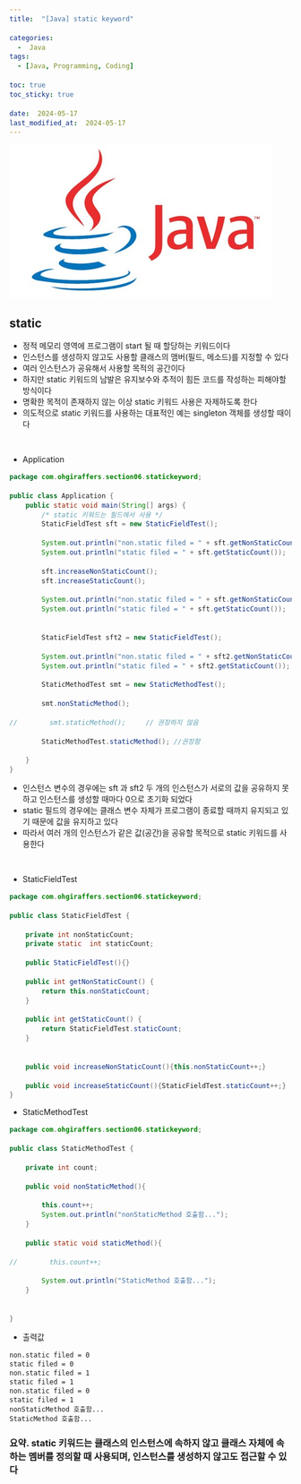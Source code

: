 ```yaml
---
title:  "[Java] static keyword" 

categories:
  -  Java
tags:
  - [Java, Programming, Coding]

toc: true
toc_sticky: true

date:  2024-05-17
last_modified_at:  2024-05-17
---
```


![java.png](/assets/images/java.png)

## static
- 정적 메모리 영역에 프로그램이 start 될 때 할당하는 키워드이다
- 인스턴스를 생성하지 않고도 사용할 클래스의 맴버(필드, 메소드)를 지정할 수 있다
- 여러 인스턴스가 공유해서 사용할 목적의 공간이다
- 하지만 static 키워드의 남발은 유지보수와 추적이 힘든 코드를 작성하는 피해야할 방식이다
- 명확한 목적이 존재하지 않는 이상 static 키워드 사용은 자제하도록 한다
- 의도적으로 static 키워드를 사용하는 대표적인 예는 singleton 객체를 생성할 때이다

<br>

- Application

```java
package com.ohgiraffers.section06.statickeyword;

public class Application {
    public static void main(String[] args) {
        /* static 키워드는 필드에서 사용 */
        StaticFieldTest sft = new StaticFieldTest();

        System.out.println("non.static filed = " + sft.getNonStaticCount());    //0
        System.out.println("static filed = " + sft.getStaticCount());    //0

        sft.increaseNonStaticCount();
        sft.increaseStaticCount();

        System.out.println("non.static filed = " + sft.getNonStaticCount());    //1
        System.out.println("static filed = " + sft.getStaticCount());    //1


        StaticFieldTest sft2 = new StaticFieldTest();

        System.out.println("non.static filed = " + sft2.getNonStaticCount());    //0
        System.out.println("static filed = " + sft2.getStaticCount());   //1
        
        StaticMethodTest smt = new StaticMethodTest();

        smt.nonStaticMethod();

//        smt.staticMethod();     // 권장하지 않음

        StaticMethodTest.staticMethod(); //권장함

    }
}
```
- 인스턴스 변수의 경우에는 sft 과 sft2 두 개의 인스턴스가 서로의 값을 공유하지 못하고 인스턴스를 생성할 때마다 0으로 초기화 되었다
- static 필드의 경우에는 클래스 변수 자체가 프로그램이 종료할 때까지 유지되고 있기 때문에 값을 유지하고 있다
- 따라서 여러 개의 인스턴스가 같은 값(공간)을 공유할 목적으로 static 키워드를 사용한다

<br>

- StaticFieldTest

```java
package com.ohgiraffers.section06.statickeyword;

public class StaticFieldTest {

    private int nonStaticCount;
    private static  int staticCount;

    public StaticFieldTest(){}

    public int getNonStaticCount() {
        return this.nonStaticCount;
    }

    public int getStaticCount() {
        return StaticFieldTest.staticCount;
    }


    public void increaseNonStaticCount(){this.nonStaticCount++;}

    public void increaseStaticCount(){StaticFieldTest.staticCount++;}
}
```

- StaticMethodTest

```java
package com.ohgiraffers.section06.statickeyword;

public class StaticMethodTest {

    private int count;

    public void nonStaticMethod(){

        this.count++;
        System.out.println("nonStaticMethod 호출함...");
    }

    public static void staticMethod(){

//        this.count++;

        System.out.println("StaticMethod 호출함...");
    }


}
```

- 출력값

```
non.static filed = 0
static filed = 0
non.static filed = 1
static filed = 1
non.static filed = 0
static filed = 1
nonStaticMethod 호출함...
StaticMethod 호출함...
```

### 요약. static 키워드는 클래스의 인스턴스에 속하지 않고 클래스 자체에 속하는 멤버를 정의할 때 사용되며, 인스턴스를 생성하지 않고도 접근할 수 있다



